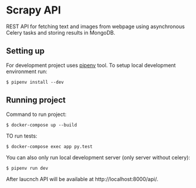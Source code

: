 # Scrapy API

REST API for fetching text and images from webpage using asynchronous Celery tasks and storing results in MongoDB.

## Setting up 

For development project uses [pipenv](https://github.com/pypa/pipenv) tool. 
To setup local development environment run:

```shell
$ pipenv install --dev
```

## Running project 

Command to run project:
```shell
$ docker-compose up --build
```
TO run tests:
```shell
$ docker-compose exec app py.test
```

You can also only run local development server (only server without celery):
```shell
$ pipenv run dev
```

After laucnch API will be available at http://localhost:8000/api/.
